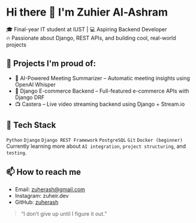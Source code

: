 # Hi there 👋 I'm Zuhier Al-Ashram

🎓 Final-year IT student at IUST | 💻 Aspiring Backend Developer  
🔥 Passionate about Django, REST APIs, and building cool, real-world projects  

## 🚀 Projects I'm proud of:
- 🧠 AI-Powered Meeting Summarizer – Automatic meeting insights using OpenAI Whisper
- 🛒 Django E-commerce Backend – Full-featured e-commerce APIs with Django DRF
- 📺 Castera – Live video streaming backend using Django + Stream.io

## 🧰 Tech Stack
`Python` `Django` `Django REST Framework` `PostgreSQL` `Git` `Docker (beginner)`  
Currently learning more about `AI integration`, `project structuring`, and `testing`.

## 📫 How to reach me
- Email: zuherash@gmail.com
- Instagram: zuheir.dev
- GitHub: [zuherash](https://github.com/zuherash)

> “I don’t give up until I figure it out.”


<!--
**zuherash/zuherash** is a ✨ _special_ ✨ repository because its `README.md` (this file) appears on your GitHub profile.

Here are some ideas to get you started:

- 🔭 I’m currently working on ...
- 🌱 I’m currently learning ...
- 👯 I’m looking to collaborate on ...
- 🤔 I’m looking for help with ...
- 💬 Ask me about ...
- 📫 How to reach me: ...
- 😄 Pronouns: ...
- ⚡ Fun fact: ...
-->
